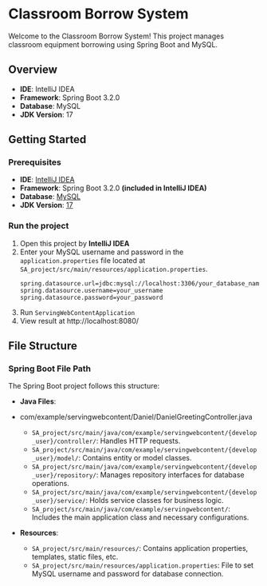# Classroom Borrow System

Welcome to the Classroom Borrow System! This project manages classroom equipment borrowing using Spring Boot and MySQL.

## Overview

- **IDE**: IntelliJ IDEA
- **Framework**: Spring Boot 3.2.0
- **Database**: MySQL
- **JDK Version**: 17

## Getting Started

### Prerequisites

- **IDE**: [IntelliJ IDEA](https://www.jetbrains.com/idea/)
- **Framework**: Spring Boot 3.2.0 **(included in IntelliJ IDEA)**
- **Database**: [MySQL](https://dev.mysql.com/downloads/mysql/)
- **JDK Version**: [17](https://www.oracle.com/java/technologies/javase/jdk17-archive-downloads.html)

### Run the project

1. Open this project by **IntelliJ IDEA**
2. Enter your MySQL username and password in the `application.properties` file located at `SA_project/src/main/resources/application.properties`.
    ```properties
    spring.datasource.url=jdbc:mysql://localhost:3306/your_database_name
    spring.datasource.username=your_username
    spring.datasource.password=your_password
    ```
3. Run `ServingWebContentApplication`
4. View result at http://localhost:8080/

## File Structure

### Spring Boot File Path

The Spring Boot project follows this structure:

- **Java Files**:
- com/example/servingwebcontent/Daniel/DanielGreetingController.java
  - `SA_project/src/main/java/com/example/servingwebcontent/{develop_user}/controller/`: Handles HTTP requests.
  - `SA_project/src/main/java/com/example/servingwebcontent/{develop_user}/model/`: Contains entity or model classes.
  - `SA_project/src/main/java/com/example/servingwebcontent/{develop_user}/repository/`: Manages repository interfaces for database operations.
  - `SA_project/src/main/java/com/example/servingwebcontent/{develop_user}/service/`: Holds service classes for business logic.
  - `SA_project/src/main/java/com/example/servingwebcontent/`: Includes the main application class and necessary configurations.

- **Resources**:
  - `SA_project/src/main/resources/`: Contains application properties, templates, static files, etc.
  - `SA_project/src/main/resources/application.properties`: File to set MySQL username and password for database connection.

